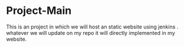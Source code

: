 # Project-Main
This is an project in which we will host an static website using jenkins .
whatever we will update on my repo it will directly implemented in my website.
